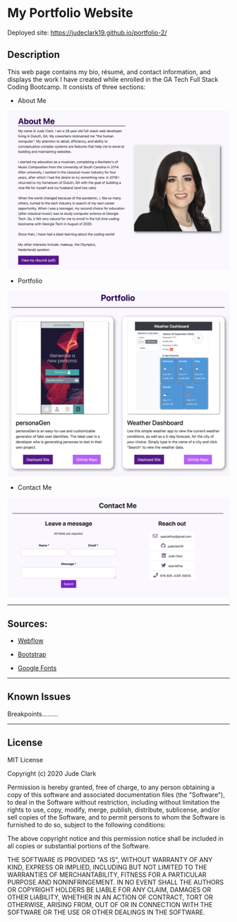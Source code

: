 # My Portfolio Website
Deployed site: https://judeclark19.github.io/portfolio-2/

## Description
This web page contains my bio, résumé, and contact information, and displays the work I have created while enrolled in the GA Tech Full Stack Coding Bootcamp. It consists of three sections:

* About Me

![About Me section](./README_images/about_me_ss.png)

* Portfolio

![Portfolio section](./README_images/portfolio_ss.png)

* Contact Me

![Contact section](./README_images/contact_me_ss.png)

***

## Sources:

* [Webflow](https://webflow.com/)

* [Bootstrap](https://getbootstrap.com/docs/4.5/getting-started/introduction/)

* [Google Fonts](https://fonts.google.com/)

***

## Known Issues
Breakpoints.........

***


## License
MIT License

Copyright (c) 2020 Jude Clark

Permission is hereby granted, free of charge, to any person obtaining a copy
of this software and associated documentation files (the "Software"), to deal
in the Software without restriction, including without limitation the rights
to use, copy, modify, merge, publish, distribute, sublicense, and/or sell
copies of the Software, and to permit persons to whom the Software is
furnished to do so, subject to the following conditions:

The above copyright notice and this permission notice shall be included in all
copies or substantial portions of the Software.

THE SOFTWARE IS PROVIDED "AS IS", WITHOUT WARRANTY OF ANY KIND, EXPRESS OR
IMPLIED, INCLUDING BUT NOT LIMITED TO THE WARRANTIES OF MERCHANTABILITY,
FITNESS FOR A PARTICULAR PURPOSE AND NONINFRINGEMENT. IN NO EVENT SHALL THE
AUTHORS OR COPYRIGHT HOLDERS BE LIABLE FOR ANY CLAIM, DAMAGES OR OTHER
LIABILITY, WHETHER IN AN ACTION OF CONTRACT, TORT OR OTHERWISE, ARISING FROM,
OUT OF OR IN CONNECTION WITH THE SOFTWARE OR THE USE OR OTHER DEALINGS IN THE
SOFTWARE.